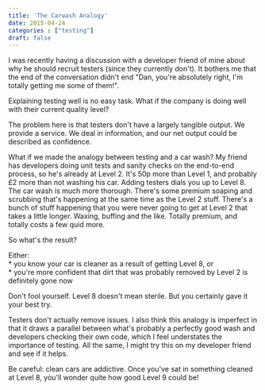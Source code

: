 ```yaml
---
title: 'The Carwash Analogy'
date: 2015-04-24
categories : ["testing"]
draft: false
---
```


I was recently having a discussion with a developer friend of mine about why he should recruit testers (since they currently don't). It bothers me that the end of the conversation didn't end "Dan, you're absolutely right, I'm totally getting me some of them!".

Explaining testing well is no easy task. What if the company is doing well with their current quality level?

The problem here is that testers don't have a largely tangible output. We provide a service. We deal in information, and our net output could be described as confidence.

What if we made the analogy between testing and a car wash? My friend has developers doing unit tests and sanity checks on the end-to-end process, so he's already at Level 2. It's 50p more than Level 1, and probably £2 more than not washing his car. Adding testers dials you up to Level 8. The car wash is much more thorough. There's some premium soaping and scrubbing that's happening at the same time as the Level 2 stuff. There's a bunch of stuff happening that you were never going to get at Level 2 that takes a little longer. Waxing, buffing and the like. Totally premium, and totally costs a few quid more.

So what's the result?

Either:  
\* you know your car is cleaner as a result of getting Level 8, or  
\* you're more confident that dirt that was probably removed by Level 2 is definitely gone now

Don't fool yourself. Level 8 doesn't mean sterile. But you certainly gave it your best try. 

Testers don't actually remove issues. I also think this analogy is imperfect in that it draws a parallel between what's probably a perfectly good wash and developers checking their own code, which I feel understates the importance of testing. All the same, I might try this on my developer friend and see if it helps.

Be careful: clean cars are addictive. Once you've sat in something cleaned at Level 8, you'll wonder quite how good Level 9 could be!